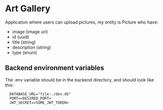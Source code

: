 # Art Gallery

Application where users can upload pictures, my entity is Picture who have:

- image (image url)
- id (uuid)
- title (string)
- description (string)
- type (enum)

## Backend environment variables

The .env variable should be in the backend directory, and should look like this:

```
  DATABASE_URL="file:./dev.db"
  PORT=<DESIRED_PORT>
  JWT_SECRET=<SOME_JWT_TOKEN>
```
